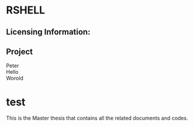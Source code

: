 RSHELL
=========

Licensing Information:
---
Project
---

Peter  
Hello  
Worold



# test
This is the Master thesis that contains all the related documents and codes.
